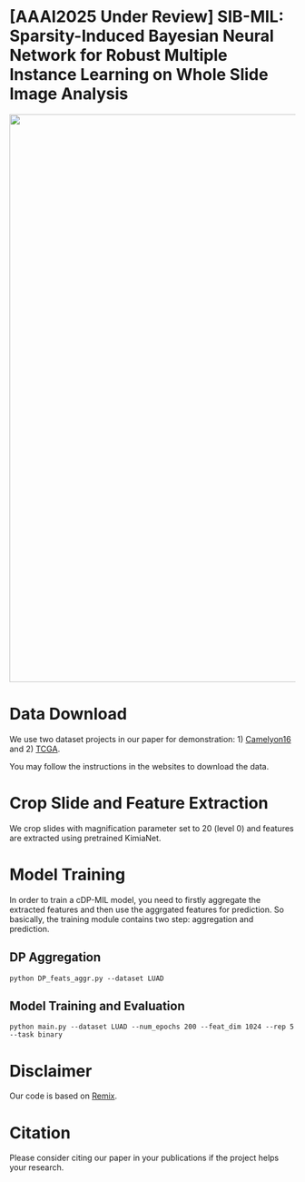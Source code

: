 # [AAAI2025 Under Review] SIB-MIL: Sparsity-Induced Bayesian Neural Network for Robust Multiple Instance Learning on Whole Slide Image Analysis

[//]: # (This repository holds the Pytorch implementation for the ReMix augmentation described in the paper )

[//]: # (> [**ReMix: A General and Efficient Framework for Multiple Instance Learning based Whole Slide Image Classification**]&#40;https://arxiv.org/abs/2207.01805&#41;,  )

[//]: # (> Jiawei Yang, Hanbo Chen, Yu Zhao, Fan Yang,  Yao Zhang, Lei He, and Jianhua Yao    )

[//]: # (> International Conference on Medical Image Computing and Computer Assisted Intervention &#40;MICCAI&#41;, 2022 )



<p align="center">
  <img src="Framework.png" width="1000">
</p>


[//]: # (# Installation)

[//]: # ()
[//]: # (We use [Remix]&#40;https://github.com/1st-Yasuo/ReMix&#41; as the original codebase.)

# Data Download
We use two dataset projects in our paper for demonstration: 1) [Camelyon16](https://camelyon16.grand-challenge.org/) and 2) [TCGA](https://portal.gdc.cancer.gov/). 

You may follow the instructions in the websites to download the data.

# Crop Slide and Feature Extraction
We crop slides with magnification parameter set to 20 (level 0) and features are extracted using pretrained KimiaNet.

[//]: # (For implementation details, please refer to our previous project [WSI-HGNN]&#40;https://github.com/HKU-MedAI/WSI-HGNN&#41;.)

# Model Training
In order to train a cDP-MIL model, you need to firstly aggregate the extracted features and then use the aggrgated features for prediction. 
So basically, the training module contains two step: aggregation and prediction.
## DP Aggregation

```shell
python DP_feats_aggr.py --dataset LUAD
```
## Model Training and Evaluation

```shell
python main.py --dataset LUAD --num_epochs 200 --feat_dim 1024 --rep 5 --task binary
```

# Disclaimer
Our code is based on [Remix](https://github.com/1st-Yasuo/ReMix).

# Citation
Please consider citing our paper in your publications if the project helps your research.



